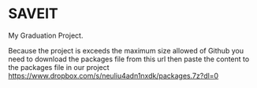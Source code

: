 # SAVEIT
My Graduation Project.

Because the project is exceeds the maximum size allowed of Github you need to download the packages file
from this url then paste the content to the packages file in our project https://www.dropbox.com/s/neuliu4adn1nxdk/packages.7z?dl=0  
